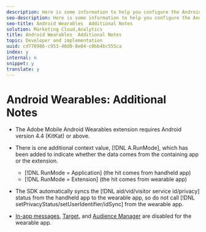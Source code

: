 ```yaml
---
description: Here is some information to help you configure the Android extension, which allows you to collect data from your Android Wearable app.
seo-description: Here is some information to help you configure the Android extension, which allows you to collect data from your Android Wearable app.
seo-title: Android Wearables  Additional Notes
solution: Marketing Cloud,Analytics
title: Android Wearables  Additional Notes
topic: Developer and implementation
uuid: cd770986-c953-40d0-8e04-c0bb4bc555ca
index: y
internal: n
snippet: y
translate: y
---
```


# Android Wearables: Additional Notes


* The Adobe Mobile Android Wearables extension requires Android version 4.4 (KitKat) or above.
* There is one additional context value, [!DNL  A.RunMode], which has been added to indicate whether the data comes from the containing app or the extension. 
    * [!DNL  RunMode = Application] (the hit comes from handheld app)
    * [!DNL  RunMode = Extension] (the hit comes from wearable app)

* The SDK automatically syncs the [!DNL  aid/vid/visitor service id/privacy] status from the handheld app to the wearable app, so do not call [!DNL  setPrivacyStatus/setUserIdentifier/idSync] from the wearable app. 

* [ In-app messages](../messaging_main/messaging/messaging.md#concept_C780209084B94D44A107332C87FE943E), [ Target](../target_main/target.md#concept_CB9A3D33B3404A17AAB44EF5ADE4447D), and [ Audience Manager](../audience_manager/audiencemgmt.md#concept_526A892D2DC744B98782004E9583F014) are disabled for the wearable app.

